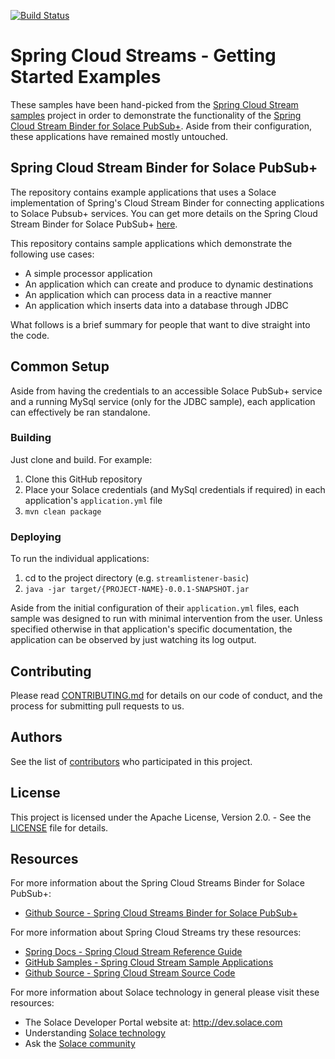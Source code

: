 [![Build Status](https://travis-ci.org/SolaceLabs/solace-samples-spring-cloud-stream.svg?branch=master)](https://travis-ci.org/SolaceLabs/solace-samples-spring-cloud-stream)

# Spring Cloud Streams - Getting Started Examples

These samples have been hand-picked from the [Spring Cloud Stream samples](https://github.com/spring-cloud/spring-cloud-stream-samples) project in order to demonstrate the functionality of the [Spring Cloud Stream Binder for Solace PubSub+](https://github.com/SolaceProducts/spring-cloud-stream-binder-solace). Aside from their configuration, these applications have remained mostly untouched.

## Spring Cloud Stream Binder for Solace PubSub+

The repository contains example applications that uses a Solace implementation of Spring's Cloud Stream Binder for connecting applications to Solace Pubsub+ services. You can get more details on the Spring Cloud Stream Binder for Solace PubSub+ [here](https://github.com/SolaceProducts/spring-cloud-stream-binder-solace/).

This repository contains sample applications which demonstrate the following use cases:

* A simple processor application
* An application which can create and produce to dynamic destinations
* An application which can process data in a reactive manner
* An application which inserts data into a database through JDBC

What follows is a brief summary for people that want to dive straight into the code.

## Common Setup

Aside from having the credentials to an accessible Solace PubSub+ service and a running MySql service (only for the JDBC sample), each application can effectively be ran standalone.

### Building

Just clone and build. For example:

1. Clone this GitHub repository
1. Place your Solace credentials (and MySql credentials if required) in each application's `application.yml` file
1. `mvn clean package`

### Deploying

To run the individual applications:

1. cd to the project directory (e.g. `streamlistener-basic`)
1. `java -jar target/{PROJECT-NAME}-0.0.1-SNAPSHOT.jar`

Aside from the initial configuration of their `application.yml` files, each sample was designed to run with minimal intervention from the user. Unless specified otherwise in that application's specific documentation, the application can be observed by just watching its log output.

## Contributing

Please read [CONTRIBUTING.md](CONTRIBUTING.md) for details on our code of conduct, and the process for submitting pull requests to us.

## Authors

See the list of [contributors](https://github.com/SolaceLabs/solace-samples-spring-cloud-stream/contributors) who participated in this project.

## License

This project is licensed under the Apache License, Version 2.0. - See the [LICENSE](LICENSE) file for details.

## Resources

For more information about the Spring Cloud Streams Binder for Solace PubSub+:

- [Github Source - Spring Cloud Streams Binder for Solace PubSub+](https://github.com/SolaceProducts/spring-cloud-stream-binder-solace/)

For more information about Spring Cloud Streams try these resources:

- [Spring Docs - Spring Cloud Stream Reference Guide](https://docs.spring.io/spring-cloud-stream/docs/current/reference/htmlsingle/)
- [GitHub Samples - Spring Cloud Stream Sample Applications](https://github.com/spring-cloud/spring-cloud-stream-samples)
- [Github Source - Spring Cloud Stream Source Code](https://github.com/spring-cloud/spring-cloud-stream)

For more information about Solace technology in general please visit these resources:

- The Solace Developer Portal website at: http://dev.solace.com
- Understanding [Solace technology](http://dev.solace.com/tech/)
- Ask the [Solace community](http://dev.solace.com/community/)
